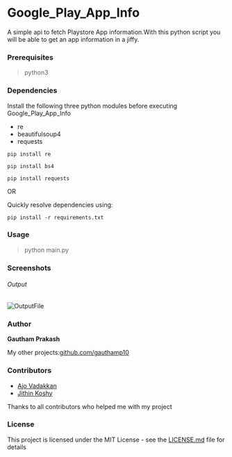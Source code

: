 # Google_Play_App_Info
A simple api to fetch Playstore App information.With this python script you will be able to get an app information in a jiffy.

### Prerequisites

> python3
  
  
### Dependencies

Install the following three python modules before executing Google_Play_App_Info
- re
- beautifulsoup4
- requests

```
pip install re

pip install bs4

pip install requests
```
OR 

Quickly resolve dependencies using:

```
pip install -r requirements.txt
```

### Usage

> python main.py



### Screenshots

###### Output

![OutputFile](https://raw.githubusercontent.com/gauthamp10/Google_Play_App_Info/master/Screenie/output.png)



### Author

 **Gautham Prakash**
 
 My other projects:[github.com/gauthamp10](https://gauthamp10.github.io/)
 
### Contributors

 *  [Ajo Vadakkan](https://www.facebook.com/ajoy.pappa) 
 *  [Jithin Koshy](https://github.com/JithinKoshy)
 
 Thanks to all contributors who helped me with my project

### License

This project is licensed under the MIT License - see the [LICENSE.md](LICENSE.md) file for details
